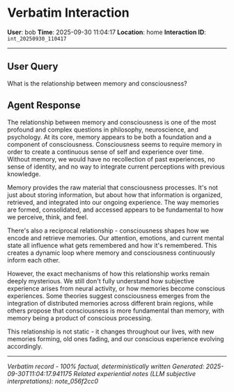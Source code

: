 # Verbatim Interaction

**User**: bob
**Time**: 2025-09-30 11:04:17
**Location**: home
**Interaction ID**: `int_20250930_110417`

---

## User Query

What is the relationship between memory and consciousness?

## Agent Response

The relationship between memory and consciousness is one of the most profound and complex questions in philosophy, neuroscience, and psychology. At its core, memory appears to be both a foundation and a component of consciousness. Consciousness seems to require memory in order to create a continuous sense of self and experience over time. Without memory, we would have no recollection of past experiences, no sense of identity, and no way to integrate current perceptions with previous knowledge.

Memory provides the raw material that consciousness processes. It's not just about storing information, but about how that information is organized, retrieved, and integrated into our ongoing experience. The way memories are formed, consolidated, and accessed appears to be fundamental to how we perceive, think, and feel.

There's also a reciprocal relationship - consciousness shapes how we encode and retrieve memories. Our attention, emotions, and current mental state all influence what gets remembered and how it's remembered. This creates a dynamic loop where memory and consciousness continuously inform each other.

However, the exact mechanisms of how this relationship works remain deeply mysterious. We still don't fully understand how subjective experience arises from neural activity, or how memories become conscious experiences. Some theories suggest consciousness emerges from the integration of distributed memories across different brain regions, while others propose that consciousness is more fundamental than memory, with memory being a product of conscious processing.

This relationship is not static - it changes throughout our lives, with new memories forming, old ones fading, and our conscious experience evolving accordingly.

---

*Verbatim record - 100% factual, deterministically written*
*Generated: 2025-09-30T11:04:17.941175*
*Related experiential notes (LLM subjective interpretations): note_056f2cc0*
